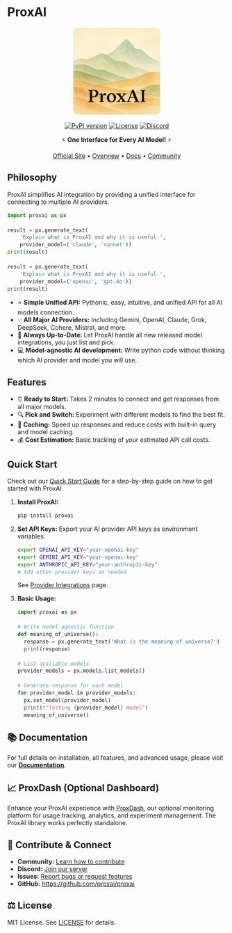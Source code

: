# ProxAI

<div align="center">

<a href="https://proxai.co">
<img src="assets/proxai.png" alt="ProxAI Logo" width="200" style="border-radius: 10px;"/>
</a>

[![PyPI version](https://img.shields.io/badge/pip-v0.2.0-blue.svg)](https://pypi.org/project/proxai/)
[![License](https://img.shields.io/badge/license-MIT-green.svg)](https://github.com/proxai/proxai/blob/main/LICENSE)
[![Discord](https://img.shields.io/discord/1371968537446318191?color=7289DA&label=Discord&logo=discord&logoColor=white)](https://discord.gg/Hxg6tPpX)

⚡️ **One Interface for Every AI Model!** ⚡️

[Official Site](https://proxai.co/) •
[Overview](https://www.proxai.co/overview) •
[Docs](https://proxai.co/proxai-docs) •
[Community](https://www.proxai.co/resources/community)

</div>

## Philosophy

ProxAI simplifies AI integration by providing a unified interface for connecting to multiple AI providers.

```python
import proxai as px

result = px.generate_text(
    'Explain what is ProxAI and why it is useful.',
    provider_model=('claude', 'sonnet'))
print(result)

result = px.generate_text(
    'Explain what is ProxAI and why it is useful.',
    provider_model=('openai', 'gpt-4o'))
print(result)
```
* ⭐️ **Simple Unified API:** Pythonic, easy, intuitive, and unified API for all AI models connection.
* 💡 **All Major AI Providers:** Including Gemini, OpenAI, Claude, Grok, DeepSeek, Cohere, Mistral, and more.
* 🚀 **Always Up-to-Date:** Let ProxAI handle all new released model integrations, you just list and pick.
* 💻 **Model-agnostic AI development:** Write python code without thinking which AI provider and model you will use.


## Features

* ⏰ **Ready to Start:** Takes 2 minutes to connect and get responses from all major models.
* 🔍 **Pick and Switch:** Experiment with different models to find the best fit.
* 💾 **Caching:** Speed up responses and reduce costs with built-in query and model caching.
* 💰 **Cost Estimation:** Basic tracking of your estimated API call costs.

## Quick Start

Check out our [Quick Start Guide](https://www.proxai.co/proxai-docs/quick-start) for a step-by-step guide on how to get started with ProxAI.

1.  **Install ProxAI:**
    ```bash
    pip install proxai
    ```

2.  **Set API Keys:**
    Export your AI provider API keys as environment variables:
    ```bash
    export OPENAI_API_KEY="your-openai-key"
    export GEMINI_API_KEY="your-openai-key"
    export ANTHROPIC_API_KEY="your-anthropic-key"
    # Add other provider keys as needed
    ```
    See [Provider Integrations](https://www.proxai.co/proxai-docs/provider-integrations) page.

3.  **Basic Usage:**
    ```python
    import proxai as px

    # Write model agnostic function
    def meaning_of_universe():
      response = px.generate_text('What is the meaning of universe?')
      print(response)

    # List available models
    provider_models = px.models.list_models()

    # Generate response for each model
    for provider_model in provider_models:
      px.set_model(provider_model)
      print(f"Testing {provider_model} model")
      meaning_of_universe()
    ```

## 📚 Documentation

For full details on installation, all features, and advanced usage, please visit our **[Documentation](https://www.proxai.co/proxai-docs)**.

## 📈 ProxDash (Optional Dashboard)

Enhance your ProxAI experience with [ProxDash](https://www.proxai.co/pricing), our optional monitoring platform for usage tracking, analytics, and experiment management. The ProxAI library works perfectly standalone.

## 🤝 Contribute & Connect

* **Community:** [Learn how to contribute](https://www.proxai.co/resources/community)
* **Discord:** [Join our server](https://discord.gg/Hxg6tPpX)
* **Issues:** [Report bugs or request features](https://github.com/proxai/proxai/issues)
* **GitHub:** <https://github.com/proxai/proxai>

## ⚖️ License

MIT License. See [LICENSE](https://github.com/proxai/proxai/LICENSE) for details.
